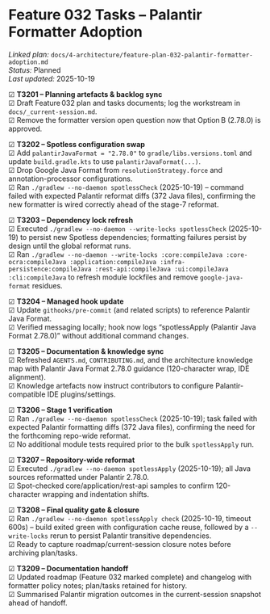 # Feature 032 Tasks – Palantir Formatter Adoption

_Linked plan:_ `docs/4-architecture/feature-plan-032-palantir-formatter-adoption.md`  
_Status:_ Planned  
_Last updated:_ 2025-10-19

☑ **T3201 – Planning artefacts & backlog sync**  
  ☑ Draft Feature 032 plan and tasks documents; log the workstream in `docs/_current-session.md`.  
  ☑ Remove the formatter version open question now that Option B (2.78.0) is approved.

☑ **T3202 – Spotless configuration swap**  
  ☑ Add `palantirJavaFormat = "2.78.0"` to `gradle/libs.versions.toml` and update `build.gradle.kts` to use `palantirJavaFormat(...)`.  
  ☑ Drop Google Java Format from `resolutionStrategy.force` and annotation-processor configurations.  
  ☑ Ran `./gradlew --no-daemon spotlessCheck` (2025-10-19) – command failed with expected Palantir reformat diffs (372 Java files), confirming the new formatter is wired correctly ahead of the stage-7 reformat.

☑ **T3203 – Dependency lock refresh**  
  ☑ Executed `./gradlew --no-daemon --write-locks spotlessCheck` (2025-10-19) to persist new Spotless dependencies; formatting failures persist by design until the global reformat runs.  
  ☑ Ran `./gradlew --no-daemon --write-locks :core:compileJava :core-ocra:compileJava :application:compileJava :infra-persistence:compileJava :rest-api:compileJava :ui:compileJava :cli:compileJava` to refresh module lockfiles and remove `google-java-format` residues.

☑ **T3204 – Managed hook update**  
  ☑ Update `githooks/pre-commit` (and related scripts) to reference Palantir Java Format.  
  ☑ Verified messaging locally; hook now logs “spotlessApply (Palantir Java Format 2.78.0)” without additional command changes.

☑ **T3205 – Documentation & knowledge sync**  
  ☑ Refreshed `AGENTS.md`, `CONTRIBUTING.md`, and the architecture knowledge map with Palantir Java Format 2.78.0 guidance (120-character wrap, IDE alignment).  
  ☑ Knowledge artefacts now instruct contributors to configure Palantir-compatible IDE plugins/settings.

☑ **T3206 – Stage 1 verification**  
  ☑ Ran `./gradlew --no-daemon spotlessCheck` (2025-10-19); task failed with expected Palantir formatting diffs (372 Java files), confirming the need for the forthcoming repo-wide reformat.  
  ☑ No additional module tests required prior to the bulk `spotlessApply` run.

☑ **T3207 – Repository-wide reformat**  
  ☑ Executed `./gradlew --no-daemon spotlessApply` (2025-10-19); all Java sources reformatted under Palantir 2.78.0.  
  ☑ Spot-checked core/application/rest-api samples to confirm 120-character wrapping and indentation shifts.

☑ **T3208 – Final quality gate & closure**  
  ☑ Ran `./gradlew --no-daemon spotlessApply check` (2025-10-19, timeout 600s) – build exited green with configuration cache reuse, followed by a `--write-locks` rerun to persist Palantir transitive dependencies.  
  ☑ Ready to capture roadmap/current-session closure notes before archiving plan/tasks.

☑ **T3209 – Documentation handoff**  
  ☑ Updated roadmap (Feature 032 marked complete) and changelog with formatter policy notes; plan/tasks retained for history.  
  ☑ Summarised Palantir migration outcomes in the current-session snapshot ahead of handoff.
